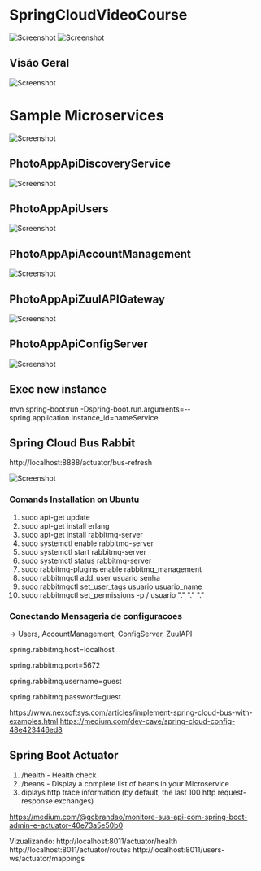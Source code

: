 # SpringCloudVideoCourse
![Screenshot](Architecture_0.png)
![Screenshot](Architecture_1.png)
## Visão Geral
![Screenshot](visaogeral.png)
# Sample Microservices
![Screenshot](sample_microservices_architecture.png)
## PhotoAppApiDiscoveryService
![Screenshot](eurekaDiscoveryService.png)
## PhotoAppApiUsers
![Screenshot](user_microservice.png)
## PhotoAppApiAccountManagement
![Screenshot](AccoutManagement.png)
## PhotoAppApiZuulAPIGateway
![Screenshot](ZuulApiGateway.png)
## PhotoAppApiConfigServer
![Screenshot](configServer.png)

## Exec new instance
mvn spring-boot:run -Dspring-boot.run.arguments=--spring.application.instance_id=nameService

## Spring Cloud Bus Rabbit 
http://localhost:8888/actuator/bus-refresh

![Screenshot](springcloudbus.png)
### Comands Installation on Ubuntu
1. sudo apt-get update
2. sudo apt-get install erlang
3. sudo apt-get install rabbitmq-server
4. sudo systemctl enable rabbitmq-server
5. sudo systemctl start rabbitmq-server
6. sudo systemctl status rabbitmq-server
7. sudo rabbitmq-plugins enable rabbitmq_management
8. sudo rabbitmqctl add_user usuario senha
9. sudo rabbitmqctl set_user_tags usuario usuario_name
10. sudo rabbitmqctl set_permissions -p / usuario "." "." "."


### Conectando Mensageria de configuracoes
-> Users, AccountManagement, ConfigServer, ZuulAPI


spring.rabbitmq.host=localhost 

spring.rabbitmq.port=5672 

spring.rabbitmq.username=guest 

spring.rabbitmq.password=guest 

https://www.nexsoftsys.com/articles/implement-spring-cloud-bus-with-examples.html
https://medium.com/dev-cave/spring-cloud-config-48e423446ed8

## Spring Boot Actuator
1. /health - Health check
2. /beans - Display a complete list of beans in your Microservice
3.  diplays http trace information (by default, the last 100 http request-response exchanges)

https://medium.com/@gcbrandao/monitore-sua-api-com-spring-boot-admin-e-actuator-40e73a5e50b0

Vizualizando:
http://localhost:8011/actuator/health
http://localhost:8011/actuator/routes
http://localhost:8011/users-ws/actuator/mappings
